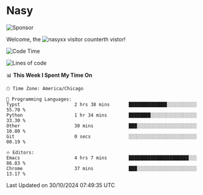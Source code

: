 # Nasy

<!--
<p align="center">
<img height="200" src="https://github-readme-stats.vercel.app/api?username=nasyxx&count_private=true&show_icons=true&theme=dracula&include_all_commits=true"/>
<img height="200" src="https://github-readme-stats.vercel.app/api/top-langs/?username=nasyxx&theme=dracula&hide=html,jupyter+notebook&count_private=true&show_icons=true"/>
</p>

  
----------------
-->

![Sponsor](https://img.shields.io/static/v1.svg?label=Sponsor&message=%E2%9D%A4&logo=GitHub&style=flat&color=pink)
 
Welcome, the ![nasyxx visitor counter](https://count.getloli.com/get/@nasyxx?theme=rule34)th vistor!
 
<!--START_SECTION:waka-->
![Code Time](http://img.shields.io/badge/Code%20Time-4%2C706%20hrs%2035%20mins-blue)

![Lines of code](https://img.shields.io/badge/From%20Hello%20World%20I%27ve%20Written-6.3%20million%20lines%20of%20code-blue)

📊 **This Week I Spent My Time On** 

```text
🕑︎ Time Zone: America/Chicago

💬 Programming Languages: 
Typst                    2 hrs 38 mins       ██████████████░░░░░░░░░░░   55.70 % 
Python                   1 hr 34 mins        ████████░░░░░░░░░░░░░░░░░   33.30 % 
Other                    30 mins             ███░░░░░░░░░░░░░░░░░░░░░░   10.80 % 
Git                      0 secs              ░░░░░░░░░░░░░░░░░░░░░░░░░   00.19 % 

🔥 Editors: 
Emacs                    4 hrs 7 mins        ██████████████████████░░░   86.83 % 
Chrome                   37 mins             ███░░░░░░░░░░░░░░░░░░░░░░   13.17 % 
```


 Last Updated on 30/10/2024 07:49:35 UTC
<!--END_SECTION:waka-->

<!-- ![visitors](https://visitor-badge.laobi.icu/badge?page_id=nasyxx.nasyxx) -->
